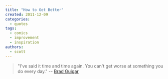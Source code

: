 ```yaml
---
title: "How to Get Better"
created: 2011-12-09
categories: 
  - quotes
tags: 
  - comics
  - improvement
  - inspiration
authors: 
  - scott
---
```


> "I've said it time and time again. You can't get worse at something you do every day." \-- [Brad Guigar](http://i.imgur.com/5KhGH.jpg)
